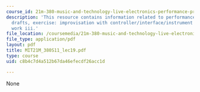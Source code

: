```yaml
---
course_id: 21m-380-music-and-technology-live-electronics-performance-practices-spring-2011
description: 'This resource contains information related to performance frameworks
  drafts, exercise: improvisation with controller/interface/instrument design 1, and
  work iii.'
file_location: /coursemedia/21m-380-music-and-technology-live-electronics-performance-practices-spring-2011/c8b4c7d4a512b67da46efecdf26acc1d_MIT21M_380S11_lec19.pdf
file_type: application/pdf
layout: pdf
title: MIT21M_380S11_lec19.pdf
type: course
uid: c8b4c7d4a512b67da46efecdf26acc1d

---
```

None